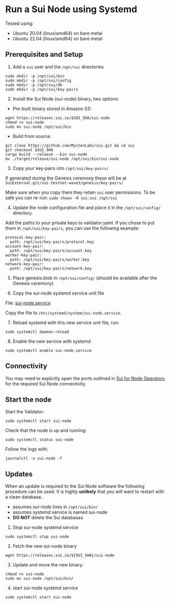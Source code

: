 # Run a Sui Node using Systemd

Tested using:
- Ubuntu 20.04 (linux/amd64) on bare metal
- Ubuntu 22.04 (linux/amd64) on bare metal

## Prerequisites and Setup

1. Add a `sui` user and the `/opt/sui` directories

```shell
sudo mkdir -p /opt/sui/bin
sudo mkdir -p /opt/sui/config
sudo mkdir -p /opt/sui/db
sudo mkdir -p /opt/sui/key-pairs
```

2. Install the Sui Node (sui-node) binary, two options:
    
- Pre-built binary stored in Amazon S3:
        
```shell
wget https://releases.sui.io/$SUI_SHA/sui-node
chmod +x sui-node
sudo mv sui-node /opt/sui/bin
```

- Build from source:

```shell
git clone https://github.com/MystenLabs/sui.git && cd sui
git checkout $SUI_SHA
cargo build --release --bin sui-node
mv ./target/release/sui-node /opt/sui/bin/sui-node
```

3. Copy your key-pairs into `/opt/sui/key-pairs/` 

If generated during the Genesis ceremony these will be at `SuiExternal.git/sui-testnet-wave3/genesis/key-pairs/`

Make sure when you copy them they retain `sui` user permissions. To be safe you can re-run: `sudo chown -R sui:sui /opt/sui`

4. Update the node configuration file and place it in the `/opt/sui/config/` directory.

Add the paths to your private keys to validator.yaml. If you chose to put them in `/opt/sui/key-pairs`, you can use the following example: 

```
protocol-key-pair: 
  path: /opt/sui/key-pairs/protocol.key
account-key-pair: 
  path: /opt/sui/key-pairs/account.key
worker-key-pair: 
  path: /opt/sui/key-pairs/worker.key
network-key-pair: 
  path: /opt/sui/key-pairs/network.key
```

5. Place genesis.blob in `/opt/sui/config/` (should be available after the Genesis ceremony)

6. Copy the sui-node systemd service unit file 

File: [sui-node.service](./sui-node.service)

Copy the file to `/etc/systemd/system/sui-node.service`.

7. Reload systemd with this new service unit file, run:

```shell
sudo systemctl daemon-reload
```

8. Enable the new service with systemd

```shell
sudo systemctl enable sui-node.service
```

## Connectivity

You may need to explicitly open the ports outlined in [Sui for Node Operators](../sui_for_node_operators.md#connectivity) for the required Sui Node connectivity.

## Start the node

Start the Validator:

```shell
sudo systemctl start sui-node
```

Check that the node is up and running:

```shell
sudo systemctl status sui-node
```

Follow the logs with:

```shell
journalctl -u sui-node -f
```

## Updates

When an update is required to the Sui Node software the following procedure can be used. It is highly **unlikely** that you will want to restart with a clean database.

- assumes sui-node lives in `/opt/sui/bin/`
- assumes systemd service is named sui-node
- **DO NOT** delete the Sui databases

1. Stop sui-node systemd service

```
sudo systemctl stop sui-node
```

2. Fetch the new sui-node binary

```shell
wget https://releases.sui.io/${SUI_SHA}/sui-node
```

3. Update and move the new binary:

```
chmod +x sui-node
sudo mv sui-node /opt/sui/bin/
```

4. start sui-node systemd service

```
sudo systemctl start sui-node
```
